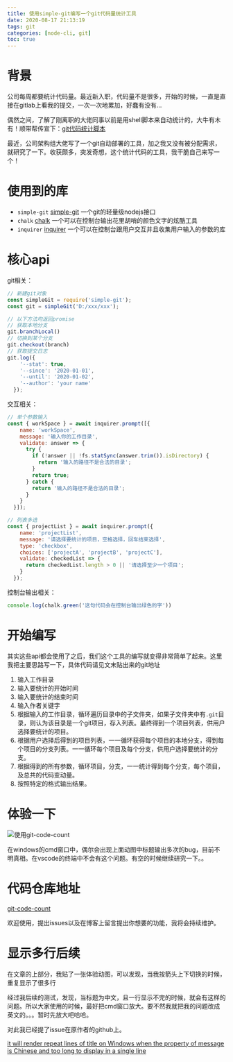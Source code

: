 ```yaml
---
title: 使用simple-git编写一个git代码量统计工具
date: 2020-08-17 21:13:19
tags: git
categories: [node-cli, git]
toc: true
---
```


# 背景
公司每周都要统计代码量。最近新入职，代码量不是很多，开始的时候，一直是直接在gitlab上看我的提交，一次一次地累加，好蠢有没有...

偶然之间，了解了刚离职的大佬同事以前是用shell脚本来自动统计的，大牛有木有！顺带帮传宣下：[git代码统计脚本](https://blog.towavephone.com/git-code-statistics-script/)

最近，公司架构组大佬写了一个git自动部署的工具，加之我又没有被分配需求，就研究了一下。收获颇多，突发奇想，这个统计代码的工具，我干脆自己来写一个！

# 使用到的库
+ `simple-git` [simple-git](https://github.com/steveukx/git-js#readme) 一个git的轻量级nodejs接口
+ `chalk` [chalk](https://github.com/chalk/chalk#readme) 一个可以在控制台输出花里胡哨的颜色文字的炫酷工具
+ `inquirer` [inquirer](https://github.com/SBoudrias/Inquirer.js#readme) 一个可以在控制台跟用户交互并且收集用户输入的参数的库

# 核心api
git相关：
```js
// 新建git对象
const simpleGit = require('simple-git');
const git = simpleGit('D:/xxx/xxx');

// 以下方法均返回promise
// 获取本地分支
git.branchLocal()
// 切换到某个分支
git.checkout(branch)
// 获取提交日志
git.log({
    '--stat': true,
    '--since': '2020-01-01',
    '--until': '2020-01-02',
    '--author': 'your name'
  });
```
交互相关：
```js
// 单个参数输入
const { workSpace } = await inquirer.prompt([{
    name: 'workSpace',
    message: '输入你的工作目录',
    validate: answer => {
      try {
        if (!answer || !fs.statSync(answer.trim()).isDirectory) {
          return '输入的路径不是合法的目录';
        }
        return true;
      } catch {
        return '输入的路径不是合法的目录';
      }
    }
  }]);

// 列表多选
const { projectList } = await inquirer.prompt({
    name: 'projectList',
    message: '请选择要统计的项目，空格选择，回车结束选择',
    type: 'checkbox',
    choices: ['projectA', 'projectB', 'projectC'],
    validate: checkedList => {
      return checkedList.length > 0 || '请选择至少一个项目';
    }
  });
```
控制台输出相关：
```js
console.log(chalk.green('这句代码会在控制台输出绿色的字'))
```

# 开始编写
其实这些api都会使用了之后，我们这个工具的编写就变得非常简单了起来。这里我把主要思路写一下，具体代码请见文末贴出来的git地址

1. 输入工作目录
2. 输入要统计的开始时间
3. 输入要统计的结束时间
4. 输入作者关键字
5. 根据输入的工作目录，循环遍历目录中的子文件夹，如果子文件夹中有`.git`目录，则认为该目录是一个git项目，存入列表。最终得到一个项目列表，供用户选择要统计的项目。
6. 根据用户选择后得到的项目列表，一一循环获得每个项目的本地分支，得到每个项目的分支列表。一一循环每个项目及每个分支，供用户选择要统计的分支。
7. 根据得到的所有参数，循环项目，分支，一一统计得到每个分支，每个项目，及总共的代码变动量。
8. 按照特定的格式输出结果。

# 体验一下
![使用git-code-count](/assets/使用simple-git编写一个git代码量统计工具/git-code-count.gif)

<div class="block tip-block">

在windows的cmd窗口中，偶尔会出现上面动图中标题输出多次的bug，目前不明真相。在vscode的终端中不会有这个问题。有空的时候继续研究一下。。
</div>

# 代码仓库地址
[git-code-count](https://github.com/Axin2017/git-code-count)

欢迎使用，提出issues以及在博客上留言提出你想要的功能，我将会持续维护。

# 显示多行后续
在文章的上部分，我贴了一张体验动图，可以发现，当我按箭头上下切换的时候，重复显示了很多行

经过我后续的测试，发现，当标题为中文，且一行显示不完的时候，就会有这样的问题。所以大家使用的时候，最好把cmd窗口放大。要不然我就把我的问题改成英文的。。。暂时先放大吧哈哈。

对此我已经提了issue在原作者的github上。

[it will render repeat lines of title on Windows when the property of message is Chinese and too long to display in a single line](https://github.com/SBoudrias/Inquirer.js/issues/953)